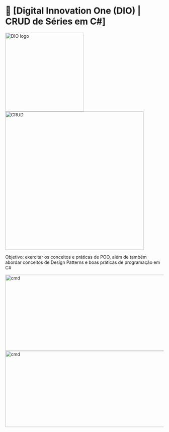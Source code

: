 # 🔗 [Digital Innovation One (DIO) | CRUD de Séries em C#]
<!--![DIO logo](https://i.imgur.com/mprXgcQ.jpeg)-->
<img src="https://i.imgur.com/mprXgcQ.jpeg" alt="DIO logo" width="250" height="250"> <img src="https://i.imgur.com/RUC6vTt.png" alt="CRUD" width="440" height="">

Objetivo: exercitar os conceitos e práticas de POO, além de também abordar conceitos de Design Patterns e boas práticas de programação em C#

<img src="https://i.imgur.com/zUE1dj9.png" alt="cmd" width="545" height="242">
<img src="https://i.imgur.com/MEZyMsV.png" alt="cmd" width="545" height="242">
